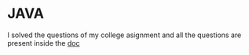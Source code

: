 # JAVA

I solved the questions of my college asignment and all the questions are present inside the 
[doc](https://github.com/prettyquail/JAVA/blob/main/java_ASSIGNMENT_2020.docx)
